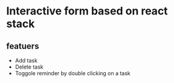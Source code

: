 # Interactive form based on react stack

## featuers
* Add task 
* Delete task
* Toggole reminder by double clicking on a task
